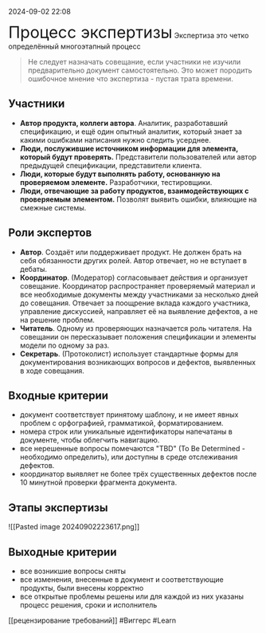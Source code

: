  2024-09-02 22:08

<font size="6">Процесс экспертизы</font> 
Экспертиза это четко определённый многоэтапный процесс

>Не следует назначать совещание, если участники не изучили предварительно документ самостоятельно. Это может породить ошибочное мнение что экспертиза - пустая трата времени.
## Участники

- **Автор продукта, коллеги автора**. Аналитик, разработавший спецификацию, и ещё один опытный аналитик, который знает за какими ошибками написания нужно следить усерднее.
- **Люди, послужившие источником информации для элемента, который будут проверять.** Представители пользователей или автор предыдущей спецификации, представители клиента.
- **Люди, которые будут выполнять работу, основанную на проверяемом элементе.** Разработчики, тестировщики.
- **Люди, отвечающие за работу продуктов, взаимодействующих с проверяемым элементом.** Позволят выявить ошибки, влияющие на смежные системы.
## Роли экспертов

- **Автор**. Создаёт или поддерживает продукт. Не должен брать на себя обязанности других ролей. Автор отвечает, но не вступает в дебаты.
- **Координатор**. (Модератор) согласовывает действия и организует совещание. Координатор распространяет проверяемый материал и все необходимые документы между участниками за несколько дней до совещания. Отвечает за поощрение вклада каждого участника, управление дискуссией, направляет её на выявление дефектов, а не на решение проблем.
- **Читатель**. Одному из проверяющих назначается роль читателя. На совещании он пересказывает положения спецификации и элементы модели по одному за раз.
- **Секретарь**. (Протоколист) использует стандартные формы для документирования возникающих вопросов и дефектов, выявленных в ходе совещания.

## Входные критерии

- документ соответствует принятому шаблону, и не имеет явных проблем с орфографией, грамматикой, форматированием.
- номера строк или уникальные идентификаторы напечатаны в документе, чтобы облегчить навигацию.
- все нерешенные вопросы помечаются "TBD" (To Be Determined - необходимо определить), или доступны в среде отслеживания дефектов.
- координатор выявляет не более трёх существенных дефектов после 10 минутной проверки фрагмента документа.

## Этапы экспертизы

![[Pasted image 20240902223617.png]]

## Выходные критерии

- все возникшие вопросы сняты
- все изменения, внесенные в документ и соответствующие продукты, были внесены корректно
- все открытые проблемы решены или для каждой из них указаны процесс решения, сроки и исполнитель

[[рецензирование требований]]
#Виггерс 
#Learn
